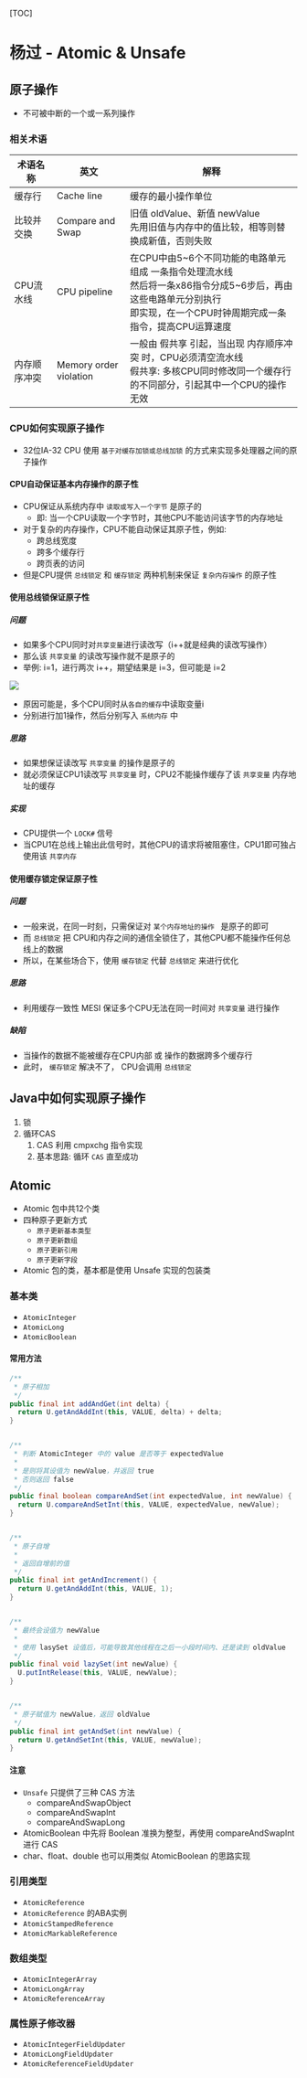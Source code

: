 [TOC]

# 杨过 - Atomic & Unsafe

## 原子操作

- 不可被中断的一个或一系列操作

### 相关术语

| 术语名称     | 英文                   | 解释                                                         |
| ------------ | ---------------------- | ------------------------------------------------------------ |
| 缓存行       | Cache line             | 缓存的最小操作单位                                           |
| 比较并交换   | Compare and Swap       | 旧值 oldValue、新值 newValue<br>先用旧值与内存中的值比较，相等则替换成新值，否则失败 |
| CPU流水线    | CPU pipeline           | 在CPU中由5~6个不同功能的电路单元 组成 一条指令处理流水线<br>然后将一条x86指令分成5~6步后，再由这些电路单元分别执行<br>即实现，在一个CPU时钟周期完成一条指令，提高CPU运算速度 |
| 内存顺序冲突 | Memory order violation | 一般由 假共享 引起，当出现 内存顺序冲突 时，CPU必须清空流水线<br>假共享: 多核CPU同时修改同一个缓存行的不同部分，引起其中一个CPU的操作无效 |

### CPU如何实现原子操作

- 32位IA-32 CPU 使用 `基于对缓存加锁或总线加锁` 的方式来实现多处理器之间的原子操作

#### CPU自动保证基本内存操作的原子性

- CPU保证从系统内存中 `读取或写入一个字节` 是原子的
  - 即: 当一个CPU读取一个字节时，其他CPU不能访问该字节的内存地址
- 对于复杂的内存操作，CPU不能自动保证其原子性，例如:
  - 跨总线宽度
  - 跨多个缓存行
  - 跨页表的访问
- 但是CPU提供 `总线锁定` 和 `缓存锁定` 两种机制来保证 `复杂内存操作` 的原子性

#### 使用总线锁保证原子性

##### 问题

- 如果多个CPU同时对`共享变量`进行读改写（i++就是经典的读改写操作）
- 那么该 `共享变量` 的读改写操作就不是原子的
- 举例: i=1，进行两次 i++，期望结果是 i=3，但可能是 i=2

![](https://agefades-note.oss-cn-beijing.aliyuncs.com/1605853155767.png)

- 原因可能是，多个CPU同时从`各自的缓存`中读取变量i
- 分别进行加1操作，然后分别写入 `系统内存` 中

##### 思路

- 如果想保证读改写 `共享变量` 的操作是原子的
- 就必须保证CPU1读改写 `共享变量` 时，CPU2不能操作缓存了该 `共享变量` 内存地址的缓存

##### 实现

- CPU提供一个 `LOCK#` 信号
- 当CPU1在总线上输出此信号时，其他CPU的请求将被阻塞住，CPU1即可独占使用该 `共享内存`

#### 使用缓存锁定保证原子性

##### 问题

- 一般来说，在同一时刻，只需保证对 `某个内存地址的操作 ` 是原子的即可
- 而 `总线锁定` 把 CPU和内存之间的通信全锁住了，其他CPU都不能操作任何总线上的数据
- 所以，在某些场合下，使用 `缓存锁定` 代替 `总线锁定` 来进行优化

##### 思路

- 利用缓存一致性 MESI 保证多个CPU无法在同一时间对 `共享变量` 进行操作

##### 缺陷

- 当操作的数据不能被缓存在CPU内部 或 操作的数据跨多个缓存行
- 此时， `缓存锁定` 解决不了， CPU会调用 `总线锁定`

## Java中如何实现原子操作

1. 锁
2. 循环CAS
   1. CAS 利用 cmpxchg 指令实现
   2. 基本思路: 循环 `CAS` 直至成功

## Atomic

- Atomic 包中共12个类
- 四种原子更新方式
  - `原子更新基本类型`
  - `原子更新数组`
  - `原子更新引用`
  - `原子更新字段`
- Atomic 包的类，基本都是使用 Unsafe 实现的包装类

### 基本类

- `AtomicInteger`
- `AtomicLong`
- `AtomicBoolean`

#### 常用方法

```java
/**
 * 原子相加
 */
public final int addAndGet(int delta) {
  return U.getAndAddInt(this, VALUE, delta) + delta;
}


/**
 * 判断 AtomicInteger 中的 value 是否等于 expectedValue
 *
 * 是则将其设值为 newValue，并返回 true
 * 否则返回 false
 */
public final boolean compareAndSet(int expectedValue, int newValue) {
  return U.compareAndSetInt(this, VALUE, expectedValue, newValue);
}


/**
 * 原子自增
 *
 * 返回自增前的值
 */
public final int getAndIncrement() {
  return U.getAndAddInt(this, VALUE, 1);
}


/**
 * 最终会设值为 newValue
 *
 * 使用 lasySet 设值后，可能导致其他线程在之后一小段时间内、还是读到 oldValue
 */
public final void lazySet(int newValue) {
  U.putIntRelease(this, VALUE, newValue);
}


/**
 * 原子赋值为 newValue，返回 oldValue
 */
public final int getAndSet(int newValue) {
  return U.getAndSetInt(this, VALUE, newValue);
}
```

#### 注意

- `Unsafe` 只提供了三种 CAS 方法
  - compareAndSwapObject
  - compareAndSwapInt
  - compareAndSwapLong
- AtomicBoolean 中先将 Boolean 准换为整型，再使用 compareAndSwapInt 进行 CAS
- char、float、double 也可以用类似 AtomicBoolean 的思路实现

### 引用类型

- `AtomicReference`
- `AtomicReference` 的ABA实例
- `AtomicStampedReference`
- `AtomicMarkableReference`

### 数组类型

- `AtomicIntegerArray`
- `AtomicLongArray`
- `AtomicReferenceArray`

### 属性原子修改器

- `AtomicIntegerFieldUpdater`
- `AtomicLongFieldUpdater`
- `AtomicReferenceFieldUpdater`



